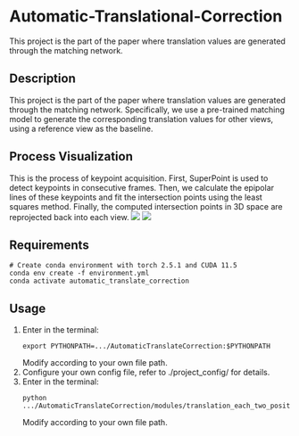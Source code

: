 # Automatic-Translational-Correction
This project is the part of the paper where translation values are generated through the matching network.
## Description
This project is the part of the paper where translation values are generated through the matching network. Specifically, we use a pre-trained matching model to generate the corresponding translation values for other views, using a reference view as the baseline.
## Process Visualization
This is the process of keypoint acquisition. First, SuperPoint is used to detect keypoints in consecutive frames. Then, we calculate the epipolar lines of these keypoints and fit the intersection points using the least squares method. Finally, the computed intersection points in 3D space are reprojected back into each view.
![](https://github.com/453759/AutomaticTranslationalCorrection/blob/main/public/epipolar_line.gif)
![](https://github.com/453759/AutomaticTranslationalCorrection/blob/main/public/key_points.gif)
## Requirements
```
# Create conda environment with torch 2.5.1 and CUDA 11.5
conda env create -f environment.yml
conda activate automatic_translate_correction
```
## Usage
1. Enter in the terminal:
   ```
   export PYTHONPATH=.../AutomaticTranslateCorrection:$PYTHONPATH
   ```
   Modify according to your own file path.
2. Configure your own config file, refer to ./project_config/ for details.
3. Enter in the terminal:
   ```
   python .../AutomaticTranslateCorrection/modules/translation_each_two_position.py
   ```
   Modify according to your own file path.
